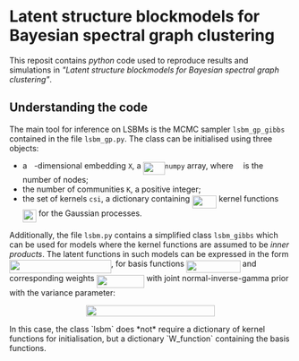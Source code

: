 # Latent structure blockmodels for Bayesian spectral graph clustering

This reposit contains *python* code used to reproduce results and simulations in *"Latent structure blockmodels for Bayesian spectral graph clustering"*.

## Understanding the code

The main tool for inference on LSBMs is the MCMC sampler `lsbm_gp_gibbs` contained in the file `lsbm_gp.py`. The class can be initialised using three objects: 
- a <img src="svgs/2103f85b8b1477f430fc407cad462224.svg?invert_in_darkmode" align=middle width=8.55596444999999pt height=22.831056599999986pt/>-dimensional embedding `X`, a <img src="svgs/fa3e74d315d8dd8569c63afaf353839c.svg?invert_in_darkmode" align=middle width=38.514031049999986pt height=22.831056599999986pt/>`numpy` array, where <img src="svgs/55a049b8f161ae7cfeb0197d75aff967.svg?invert_in_darkmode" align=middle width=9.86687624999999pt height=14.15524440000002pt/> is the number of nodes;
- the number of communities `K`, a positive integer;
- the set of kernels `csi`, a dictionary containing <img src="svgs/8c2aba4645470ea758c7014c414f8703.svg?invert_in_darkmode" align=middle width=43.784154149999985pt height=22.831056599999986pt/> kernel functions <img src="svgs/61a21a71d91d1afe29ef6c87bbcfb541.svg?invert_in_darkmode" align=middle width=24.466483799999992pt height=22.831056599999986pt/> for the Gaussian processes.

Additionally, the file `lsbm.py` contains a simplified class `lsbm_gibbs` which can be used for models where the kernel functions are assumed to be *inner products*. The latent functions in such models can be expressed in the form <img src="svgs/a47365b803cbfbae589ba00d757323c3.svg?invert_in_darkmode" align=middle width=181.69460429999998pt height=24.65753399999998pt/>, for basis functions <img src="svgs/166782492ccc9f0344cf301c405ca9fd.svg?invert_in_darkmode" align=middle width=96.20125349999998pt height=22.831056599999986pt/> and corresponding weights <img src="svgs/5628dabe825c1081c1d0ab40cb139570.svg?invert_in_darkmode" align=middle width=85.20361904999999pt height=22.648391699999998pt/> with joint normal-inverse-gamma prior with the variance parameter: 
<p align="center"><img src="svgs/b2769a868c59cee2f9ae9803842a9a1a.svg?invert_in_darkmode" align=middle width=230.74284915pt height=20.50407645pt/></p>
In this case, the class `lsbm` does *not* require a dictionary of kernel functions for initialisation, but a dictionary `W_function` containing the basis functions. 
